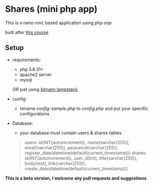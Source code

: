 # Shares (mini php app)

This is a nano-mvc based application using php oop

built after [this course](https://www.udemy.com/learn-object-oriented-php-by-building-a-complete-website)

## Setup

* requirements:
  - php 5.6.31+
  - apache2 server
  - mysql

  _OR_ just using [bitnami lampstack](https://bitnami.com/stack/lamp)

* config:
  - rename _config-sample.php_ to _config.php_ and put your specific configurations

* Database:
  - your database must contain users & shares tables
  > users: id(INT(autoincrement)), name(varchar(255)), email(varchar(255)), 
  password(varchar(255)), register_date(datetime(default(current_timestamp)))
  > shares: id(INT(autoincrement)), user_id(int), title(varchar(255)),
  body(text), link(varchar(255)), create_date(datetime(default(current_timestamp)))

**This is a beta version, I welcome any pull requests and suggestions**